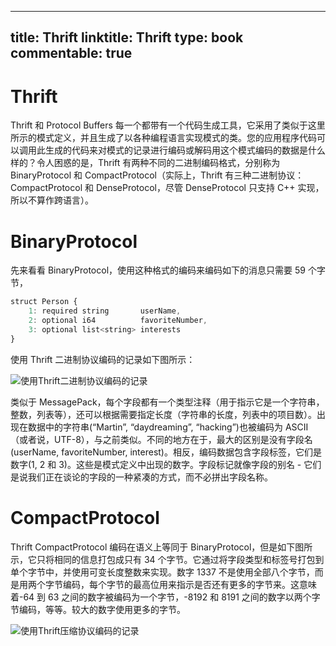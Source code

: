 
---
title: Thrift
linktitle: Thrift
type: book
commentable: true
---

# Thrift

Thrift 和 Protocol Buffers 每一个都带有一个代码生成工具，它采用了类似于这里所示的模式定义，并且生成了以各种编程语言实现模式的类。您的应用程序代码可以调用此生成的代码来对模式的记录进行编码或解码用这个模式编码的数据是什么样的？令人困惑的是，Thrift 有两种不同的二进制编码格式，分别称为 BinaryProtocol 和 CompactProtocol（实际上，Thrift 有三种二进制协议：CompactProtocol 和 DenseProtocol，尽管 DenseProtocol 只支持 C++ 实现，所以不算作跨语言）。

# BinaryProtocol

先来看看 BinaryProtocol，使用这种格式的编码来编码如下的消息只需要 59 个字节，

```js
struct Person {
    1: required string       userName,
    2: optional i64          favoriteNumber,
    3: optional list<string> interests
}
```

使用 Thrift 二进制协议编码的记录如下图所示：

![使用Thrift二进制协议编码的记录](https://s2.ax1x.com/2020/02/07/1g2BtA.md.png)

类似于 MessagePack，每个字段都有一个类型注释（用于指示它是一个字符串，整数，列表等），还可以根据需要指定长度（字符串的长度，列表中的项目数）。出现在数据中的字符串(“Martin”, “daydreaming”, “hacking”)也被编码为 ASCII（或者说，UTF-8），与之前类似。不同的地方在于，最大的区别是没有字段名(userName, favoriteNumber, interest)。相反，编码数据包含字段标签，它们是数字(1, 2 和 3)。这些是模式定义中出现的数字。字段标记就像字段的别名 - 它们是说我们正在谈论的字段的一种紧凑的方式，而不必拼出字段名称。

# CompactProtocol

Thrift CompactProtocol 编码在语义上等同于 BinaryProtocol，但是如下图所示，它只将相同的信息打包成只有 34 个字节。它通过将字段类型和标签号打包到单个字节中，并使用可变长度整数来实现。数字 1337 不是使用全部八个字节，而是用两个字节编码，每个字节的最高位用来指示是否还有更多的字节来。这意味着-64 到 63 之间的数字被编码为一个字节，-8192 和 8191 之间的数字以两个字节编码，等等。较大的数字使用更多的字节。

![使用Thrift压缩协议编码的记录](https://s2.ax1x.com/2020/02/07/1gzffI.md.png)

    
